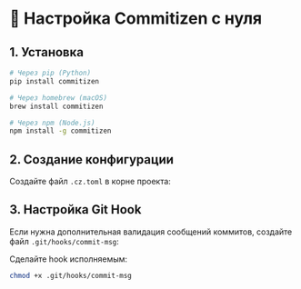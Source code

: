 # 🚀 Настройка Commitizen с нуля

## 1. Установка

```bash
# Через pip (Python)
pip install commitizen

# Через homebrew (macOS) 
brew install commitizen

# Через npm (Node.js)
npm install -g commitizen
```

## 2. Создание конфигурации

Создайте файл `.cz.toml` в корне проекта:

## 3. Настройка Git Hook

Если нужна дополнительная валидация сообщений коммитов, создайте файл `.git/hooks/commit-msg`:

Сделайте hook исполняемым:
```bash
chmod +x .git/hooks/commit-msg
```
